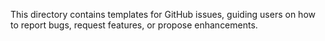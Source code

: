 This directory contains templates for GitHub issues, guiding users on how to report bugs, request features, or propose enhancements.